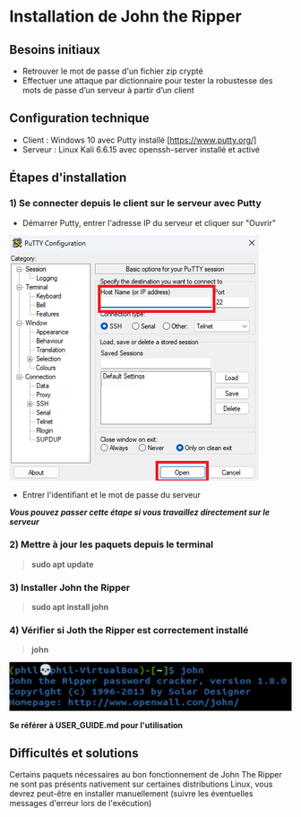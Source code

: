 # Installation de John the Ripper

## Besoins initiaux

- Retrouver le mot de passe d'un fichier zip crypté
- Effectuer une attaque par dictionnaire pour tester la robustesse des mots de passe d’un serveur à partir d’un client
 
## Configuration technique

- Client : Windows 10 avec Putty installé [https://www.putty.org/]
- Serveur : Linux Kali 6.6.15 avec openssh-server installé et activé
 
## Étapes d'installation

### 1) Se connecter depuis le client sur le serveur avec Putty
   
- Démarrer Putty, entrer l'adresse IP du serveur et cliquer sur "Ouvrir"

![Putty](https://github.com/WildCodeSchool/tssr-2405-p1-g1-Jhon/blob/main/images/Putty.png)

- Entrer l'identifiant et le mot de passe du serveur

***Vous pouvez passer cette étape si vous travaillez directement sur le serveur***

### 2) Mettre à jour les paquets depuis le terminal
> **sudo apt update**

### 3) Installer John the Ripper
> **sudo apt install john**


### 4) Vérifier si Joth the Ripper est correctement installé
> **john**

![Good install](https://github.com/WildCodeSchool/tssr-2405-p1-g1-Jhon/blob/main/images/success.png)


**Se référer à USER_GUIDE.md pour l'utilisation**


## Difficultés et solutions
Certains paquets nécessaires au bon fonctionnement de John The Ripper ne sont pas présents nativement sur certaines distributions Linux, vous devrez peut-être en installer manuellement (suivre les éventuelles messages d'erreur lors de l'exécution)
